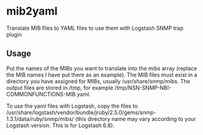 # mib2yaml
Translate MIB files to YAML files to use them with Logstash SNMP trap plugin
## Usage
Put the names of the MIBs you want to translate into the mibs array (replace the MIB names I have put there as an example). The MIB files must exist in a directory you have assigned for MIBs, usually /usr/share/snmp/mibs. The output files are stored in /tmp, for example /tmp/NSN-SNMP-NBI-COMMONFUNCTIONS-MIB.yaml.

To use the yaml files with Logstash, copy the files to /usr/share/logstash/vendor/bundle/jruby/2.5.0/gems/snmp-1.3.1/data/ruby/snmp/mibs/ (this directory name may vary according to your Logstash version. This is for Logstash 6.8).

